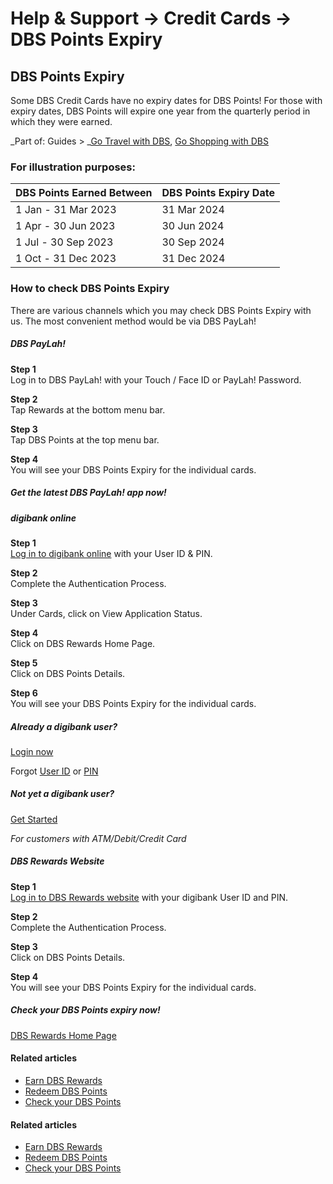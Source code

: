 # Help & Support -> Credit Cards -> DBS Points Expiry

## DBS Points Expiry

Some DBS Credit Cards have no expiry dates for DBS Points! For those with expiry dates, DBS Points will expire one year from the quarterly period in which they were earned.

_Part of: Guides > _[Go Travel with DBS](https://www.dbs.com.sg/personal/support/guide-travel.html), [Go Shopping with DBS](https://www.dbs.com.sg/personal/support/guide-shopping.html)

### For illustration purposes:

  
DBS Points Earned Between | DBS Points Expiry Date  
---|---  
1 Jan - 31 Mar 2023 | 31 Mar 2024  
1 Apr - 30 Jun 2023 | 30 Jun 2024  
1 Jul - 30 Sep 2023 | 30 Sep 2024  
1 Oct - 31 Dec 2023 | 31 Dec 2024  
  
### How to check DBS Points Expiry

There are various channels which you may check DBS Points Expiry with us. The most convenient method would be via DBS PayLah!

#####  DBS PayLah!

**Step 1**  
Log in to DBS PayLah! with your Touch / Face ID or PayLah! Password. 

**Step 2**  
Tap Rewards at the bottom menu bar. 

**Step 3**  
Tap DBS Points at the top menu bar. 

**Step 4**  
You will see your DBS Points Expiry for the individual cards. 

##### Get the latest DBS PayLah! app now!

[](https://apps.apple.com/sg/app/dbs-paylah/id878528688) [](https://play.google.com/store/apps/details?id=com.dbs.dbspaylah) [](https://appgallery.huawei.com/#/app/C101928137)

#####  digibank online

**Step 1**  
[Log in to digibank online](https://internet-banking.dbs.com.sg/) with your User ID & PIN. 

**Step 2**  
Complete the Authentication Process. 

**Step 3**  
Under Cards, click on View Application Status. 

**Step 4**  
Click on DBS Rewards Home Page. 

**Step 5**  
Click on DBS Points Details. 

**Step 6**  
You will see your DBS Points Expiry for the individual cards. 

##### Already a digibank user?

[Login now](https://internet-banking.dbs.com.sg/)

Forgot [User ID](https://www.dbs.com.sg/personal/ibanking/ibapl/ib-printuid.html) or [PIN](https://www.dbs.com.sg/personal/ibanking/ibapl/ib-resetpin.html)

##### Not yet a digibank user?

[Get Started](https://www.dbs.com.sg/personal/ibanking/ibapl/ib-apply.html)

_For customers with ATM/Debit/Credit Card_

#####  DBS Rewards Website

**Step 1**  
[Log in to DBS Rewards website](https://rewards.dbs.com/Home.aspx) with your digibank User ID and PIN. 

**Step 2**  
Complete the Authentication Process. 

**Step 3**  
Click on DBS Points Details. 

**Step 4**  
You will see your DBS Points Expiry for the individual cards. 

##### Check your DBS Points expiry now!

[DBS Rewards Home Page](https://rewards.dbs.com/Home.aspx)

#### Related articles

  * [Earn DBS Rewards](https://www.dbs.com.sg/personal/support/card-rewards-earn-dbs-points.html)
  * [Redeem DBS Points](https://www.dbs.com.sg/personal/support/card-rewards-redeeming-dbs-points.html)
  * [Check your DBS Points](https://www.dbs.com.sg/personal/support/card-rewards-checking-your-dbs-points.html)



#### Related articles

  * [Earn DBS Rewards](https://www.dbs.com.sg/personal/support/card-rewards-earn-dbs-points.html)
  * [Redeem DBS Points](https://www.dbs.com.sg/personal/support/card-rewards-redeeming-dbs-points.html)
  * [Check your DBS Points](https://www.dbs.com.sg/personal/support/card-rewards-checking-your-dbs-points.html)


